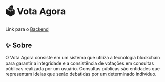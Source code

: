 # 🗳️ Vota Agora

Link para o [Backend](https://github.com/GNobroga/vota-agora)

## ✨ Sobre

O Vota Agora consiste em um sistema que utiliza a tecnologia blockchain para garantir a integridade e a consistência de votações em consultas públicas realizada por um usuário. Consultas públicas são entidades que representam ideias que serão debatidas por um determinado indivíduo.
